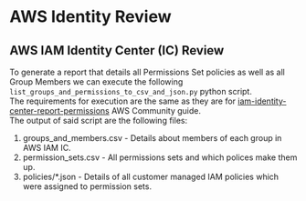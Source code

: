 # AWS Identity Review
## AWS IAM Identity Center (IC) Review
To generate a report that details all Permissions Set policies as well as all Group Members we can execute the following `list_groups_and_permissions_to_csv_and_json.py` python script.  
The requirements for execution are the same as they are for [iam-identity-center-report-permissions](https://repost.aws/knowledge-center/iam-identity-center-report-permissions) AWS Community guide.  
The output of said script are the following files:  
1. groups_and_members.csv - Details about members of each group in AWS IAM IC.
2. permission_sets.csv - All permissions sets and which polices make them up.
3. policies/*.json - Details of all customer managed IAM policies which were assigned to permission sets. 